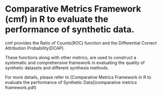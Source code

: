 # Comparative Metrics Framework (cmf) in R to evaluate the performance of synthetic data. 

cmf provides the Ratio of Counts(ROC) function and the Differential Correct Attribution Probability(DCAP). 

>
These functions along with other metrics, are used to construct a systematic and comprehensive framework in evaluating the quality of synthetic datasets and different synthesis methods. 

For more details, please refer to [Comparative Metrics Framework in R to evaluate the performance of Synthetic Data](comparative metrics framework.pdf) 
